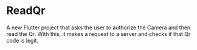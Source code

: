 # ReadQr

A new Flutter project that asks the user to authorize the Camera and then read the Qr. With this, it makes a request to a server and checks if that Qr code is legit.
